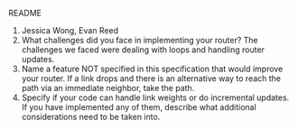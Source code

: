 README

1. Jessica Wong, Evan Reed
2. What challenges did you face in implementing your router?
	The challenges we faced were dealing with loops and handling router updates.
3. Name a feature NOT specified in this specification that would improve your router.
	If a link drops and there is an alternative way to reach the path via an immediate neighbor, take the path.
4. Specify if your code can handle link weights or do incremental updates. If you have implemented any of them, describe what additional considerations need to be taken into.
